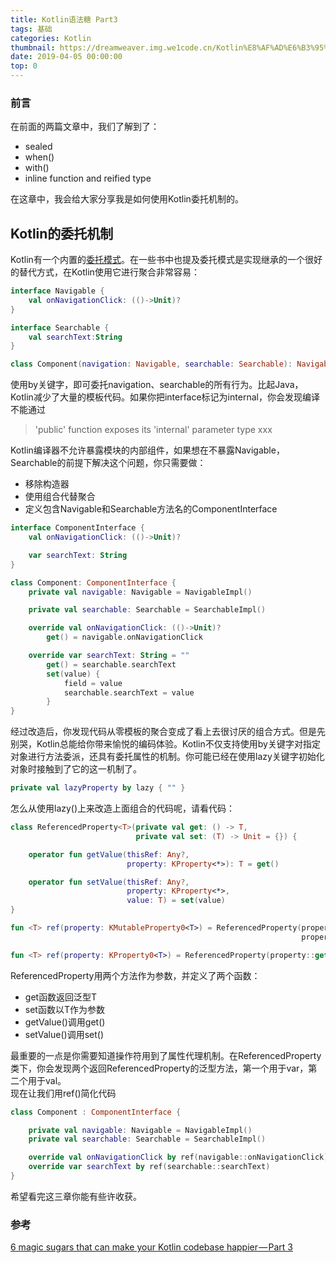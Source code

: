 ```yaml
---
title: Kotlin语法糖 Part3
tags: 基础
categories: Kotlin
thumbnail: https://dreamweaver.img.we1code.cn/Kotlin%E8%AF%AD%E6%B3%95%E7%B3%96Part3.jpg
date: 2019-04-05 00:00:00
top: 0
---
```



### 前言

在前面的两篇文章中，我们了解到了：

- sealed
- when()
- with()
- inline function and reified type

在这章中，我会给大家分享我是如何使用Kotlin委托机制的。

<!--more-->

## Kotlin的委托机制

Kotlin有一个内置的[委托模式](https://www.kotlincn.net/docs/reference/delegation.html)。在一些书中也提及委托模式是实现继承的一个很好的替代方式，在Kotlin使用它进行聚合非常容易：

```kotlin
interface Navigable {
    val onNavigationClick: (()->Unit)?
}

interface Searchable {
    val searchText:String
}

class Component(navigation: Navigable, searchable: Searchable): Navigable by navigable, Searchabe by searchable
```

使用by关键字，即可委托navigation、searchable的所有行为。比起Java，Kotlin减少了大量的模板代码。如果你把interface标记为internal，你会发现编译不能通过

> 'public' function exposes its 'internal' parameter type xxx  

Kotlin编译器不允许暴露模块的内部组件，如果想在不暴露Navigable，Searchable的前提下解决这个问题，你只需要做：

- 移除构造器
- 使用组合代替聚合
- 定义包含Navigable和Searchable方法名的ComponentInterface

```kotlin
interface ComponentInterface {
    val onNavigationClick: (()->Unit)?

    var searchText: String
}

class Component: ComponentInterface {
    private val navigable: Navigable = NavigableImpl()

    private val searchable: Searchable = SearchableImpl()

    override val onNavigationClick: (()->Unit)?
        get() = navigable.onNavigationClick

    override var searchText: String = ""
        get() = searchable.searchText
        set(value) {
            field = value
            searchable.searchText = value
        }
}
```

经过改造后，你发现代码从零模板的聚合变成了看上去很讨厌的组合方式。但是先别哭，Kotlin总能给你带来愉悦的编码体验。Kotlin不仅支持使用by关键字对指定对象进行方法委派，还具有委托属性的机制。你可能已经在使用lazy关键字初始化对象时接触到了它的这一机制了。

```kotlin
private val lazyProperty by lazy { "" }
```

怎么从使用lazy()上来改造上面组合的代码呢，请看代码：

```kotlin
class ReferencedProperty<T>(private val get: () -> T,
                            private val set: (T) -> Unit = {}) {

    operator fun getValue(thisRef: Any?,
                          property: KProperty<*>): T = get()

    operator fun setValue(thisRef: Any?,
                          property: KProperty<*>,
                          value: T) = set(value)
}

fun <T> ref(property: KMutableProperty0<T>) = ReferencedProperty(property::get,
                                                                 property::set)

fun <T> ref(property: KProperty0<T>) = ReferencedProperty(property::get)
```

ReferencedProperty用两个方法作为参数，并定义了两个函数：

- get函数返回泛型T
- set函数以T作为参数
- getValue()调用get()
- setValue()调用set()

最重要的一点是你需要知道操作符用到了属性代理机制。在ReferencedProperty类下，你会发现两个返回ReferencedProperty的泛型方法，第一个用于var，第二个用于val。  
现在让我们用ref()简化代码

```kotlin
class Component : ComponentInterface {

    private val navigable: Navigable = NavigableImpl()
    private val searchable: Searchable = SearchableImpl()

    override val onNavigationClick by ref(navigable::onNavigationClick)
    override var searchText by ref(searchable::searchText)
}
```

希望看完这三章你能有些许收获。

### 参考

[6 magic sugars that can make your Kotlin codebase happier — Part 3](https://medium.com/grand-parade/6-magic-sugars-that-can-make-your-kotlin-codebase-happier-part-3-6319a451cd5d)
